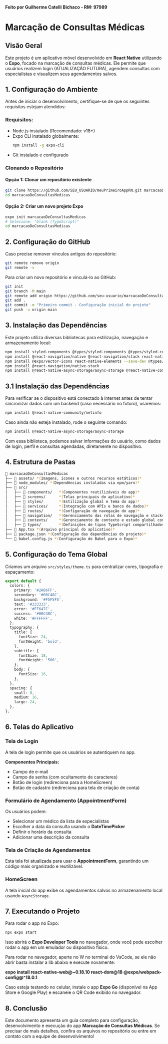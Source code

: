 #### Feito por Guilherme Catelli Bichaco - RM: 97989

# Marcação de Consultas Médicas

## Visão Geral
Este projeto é um aplicativo móvel desenvolvido em **React Native** utilizando o **Expo**, focado na marcação de consultas médicas. Ele permite que usuários realizem login (ATUALIZAÇÃO FUTURA), agendem consultas com especialistas e visualizem seus agendamentos salvos.

## 1. Configuração do Ambiente
Antes de iniciar o desenvolvimento, certifique-se de que os seguintes requisitos estejam atendidos:

### Requisitos:
- Node.js instalado (Recomendado: v18+)
- Expo CLI instalado globalmente:
  ```sh
  npm install -g expo-cli
  ```
- Git instalado e configurado

### Clonando o Repositório
#### Opção 1: Clonar um repositório existente
```sh
git clone https://github.com/SEU_USUARIO/meuPrimeiroAppRN.git marcacaoDeConsultasMedicas
cd marcacaoDeConsultasMedicas
```

#### Opção 2: Criar um novo projeto Expo
```sh
expo init marcacaoDeConsultasMedicas
# Selecione: "blank (TypeScript)"
cd marcacaoDeConsultasMedicas
```

## 2. Configuração do GitHub
Caso precise remover vínculos antigos do repositório:
```sh
git remote remove origin
git remote -v
```

Para criar um novo repositório e vinculá-lo ao GitHub:
```sh
git init
git branch -M main
git remote add origin https://github.com/seu-usuario/marcacaoDeConsultasMedicas.git
git add .
git commit -m "Primeiro commit - Configuração inicial do projeto"
git push -u origin main
```

## 3. Instalação das Dependências
Este projeto utiliza diversas bibliotecas para estilização, navegação e armazenamento local:
```sh
npm install styled-components @types/styled-components @types/styled-components-react-native
npm install @react-navigation/native @react-navigation/stack react-native-screens react-native-safe-area-context react-native-gesture-handler
npm install @expo/vector-icons react-native-elements --save-dev @types/react-native-elements
npm install @react-navigation/native-stack
npm install @react-native-async-storage/async-storage @react-native-community/datetimepicker
```
## 3.1 Instalação das Dependências
Para verificar se o dispositivo está conectado à internet antes de tentar sincronizar dados com um backend (caso necessário no futuro), usaremos:
```sh
npm install @react-native-community/netinfo
```
Caso ainda não esteja instalado, rode o seguinte comando:
```sh
npm install @react-native-async-storage/async-storage
```
Com essa biblioteca, podemos salvar informações do usuário, como dados de login, perfil e consultas agendadas, diretamente no dispositivo.

## 4. Estrutura de Pastas
```sh
📂 marcacaoDeConsultasMedicas
├── 📂 assets/ *(Imagens, ícones e outros recursos estáticos)*
├── 📂 node_modules/ *(Dependências instaladas via npm/yarn)*
├── 📂 src/  
│   ├── 📁 components/   *(Componentes reutilizáveis do app)*
│   ├── 📁 screens/      *(Telas principais do aplicativo)*
│   ├── 📁 styles/       *(Estilização global e tema do app)*
│   ├── 📁 services/     *(Integração com APIs e banco de dados)*
│   ├── 📁 routes/       *(Configuração de navegação do app)*
│   ├── 📁 navigation/   *(Gerenciamento das rotas de navegação e stacks do React Navigation)*
│   ├── 📁 contexts/     *(Gerenciamento de contexto e estado global com Context API)*
│   ├── 📁 types/        *(Definições de tipos TypeScript compartilhados)*
├── 📄 App.tsx *(Arquivo principal do aplicativo)*
├── 📄 package.json *(Configuração das dependências do projeto)*
└── 📄 babel.config.js *(Configuração do Babel para o Expo)*
```

## 5. Configuração do Tema Global
Criamos um arquivo `src/styles/theme.ts` para centralizar cores, tipografia e espaçamento:
```ts
export default {
  colors: {
    primary: '#2A86FF',
    secondary: '#00C48C',
    background: '#F5F5F5',
    text: '#333333',
    error: '#FF647C',
    success: '#00C48C',
    white: '#FFFFFF',
  },
  typography: {
    title: {
      fontSize: 24,
      fontWeight: 'bold',
    },
    subtitle: {
      fontSize: 18,
      fontWeight: '500',
    },
    body: {
      fontSize: 16,
    },
  },
  spacing: {
    small: 8,
    medium: 16,
    large: 24,
  },
};
```

## 6. Telas do Aplicativo

### Tela de Login 
A tela de login permite que os usuários se autentiquem no app.

**Componentes Principais:**
- Campo de e-mail
- Campo de senha (com ocultamento de caracteres)
- Botão de login (redireciona para a HomeScreen)
- Botão de cadastro (redireciona para tela de criação de conta)

### Formulário de Agendamento (AppointmentForm)
Os usuários podem:
- Selecionar um médico da lista de especialistas
- Escolher a data da consulta usando o **DateTimePicker**
- Definir o horário da consulta
- Adicionar uma descrição da consulta

### Tela de Criação de Agendamentos
Esta tela foi atualizada para usar o **AppointmentForm**, garantindo um código mais organizado e reutilizável.

### HomeScreen
A tela inicial do app exibe os agendamentos salvos no armazenamento local usando `AsyncStorage`.

## 7. Executando o Projeto
Para rodar o app no Expo:
```sh
npx expo start
```
Isso abrirá o **Expo Developer Tools** no navegador, onde você pode escolher rodar o app em um emulador ou dispositivo físico.

Para rodar no navegador, aperte no W no terminal do VsCode, se ele não abrir basta instalar a lib abaixo e execute novamente:

**expo install react-native-web@~0.18.10 react-dom@18 @expo/webpack-config@^18.0.1**

Caso esteja testando no celular, instale o app **Expo Go** (disponível na App Store e Google Play) e escaneie o QR Code exibido no navegador.

## 8. Conclusão
Este documento apresenta um guia completo para configuração, desenvolvimento e execução do app **Marcação de Consultas Médicas**. Se precisar de mais detalhes, confira os arquivos no repositório ou entre em contato com a equipe de desenvolvimento!

